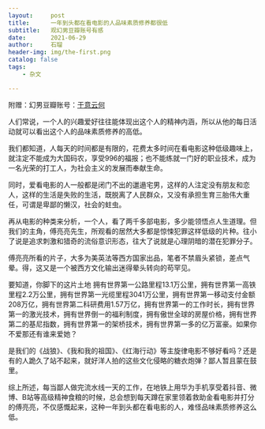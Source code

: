 ```yaml
---
layout:     post
title:      一年到头都在看电影的人品味素质修养都很低
subtitle:   观幻男豆瓣账号有感
date:       2021-06-29
author:     石瑠
header-img: img/the-first.png
catalog: false
tags:
    - 杂文

---
```




附赠：幻男豆瓣账号：[于意云何](https://www.douban.com/people/35026581/)

 人们常说，一个人的兴趣爱好往往能体现出这个人的精神内涵，所以从他的每日活动就可以看出这个人的品味素质修养的高低。

  我们都知道，人每天的时间都是有限的，花费太多时间在看电影这种低级趣味上，就注定不能成为大国码农，享受996的福报；也不能练就一门好的职业技术，成为一名光荣的打工人，为社会主义的发展而奉献生命。

  同时，爱看电影的人一般都是闭门不出的邋遢宅男，这样的人注定没有朋友和恋人，这样的生活是失败的生活，既脱离了人民群众，又没有承担生育三胎伟大重任，可谓是卑鄙的懒汉，社会的蛀虫。

  再从电影的种类来分析，一个人，看了两千多部电影，多少能领悟点人生道理。但我们的主角，傅亮亮先生，所观看的居然大多都是惊悚犯罪这样低级的片种。往小了说是追求刺激和猎奇的流俗意识形态，往大了说就是心理阴暗的潜在犯罪分子。

  傅亮亮所看的片子，大多为美英法等西方国家出品，笔者不禁眉头紧锁，差点气晕。得，这又是一个被西方文化输出迷得晕头转向的苟罕见。

  要知道，你脚下的这片土地 拥有世界第一公路里程13.1万公里，拥有世界第一高铁里程2.2万公里，拥有世界第一光缆里程3041万公里，拥有世界第一移动支付金额208万亿，拥有世界第二科研费用1.57万亿，拥有世界第一的工作时长，拥有世界第一的激光技术，拥有世界倒一的福利制度，拥有傲世全球的房屋价格，拥有世界第二的基尼指数，拥有世界第一的架桥技术，拥有世界第一多的亿万富豪。如果你不爱那还有谁来爱她？

是我们的《战狼》、《我和我的祖国》、《红海行动》等主旋律电影不够好看吗？还是有的人跪久了站不起来，就好洋人拍的这些文化侵略的糖衣炮弹？鄙人暂且蒙在鼓里。

综上所述，每当鄙人做完流水线一天的工作，在地铁上用华为手机享受着抖音、微博、B站等高级精神食粮的时候，总会想到每天蹲在家里领着救助金看电影并打分的傅亮亮，不仅感慨起来，这种一年到头都在看电影的人，难怪品味素质修养这么低。



